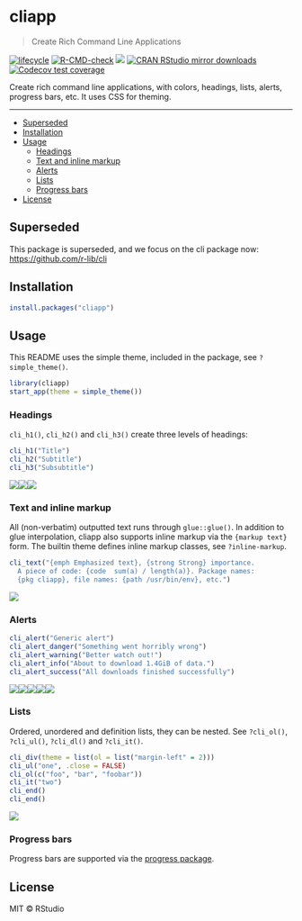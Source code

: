 cliapp
================


> Create Rich Command Line Applications

<!-- badges: start -->
[![lifecycle](https://img.shields.io/badge/lifecycle-superseded-blue.svg)](https://www.tidyverse.org/lifecycle/)
[![R-CMD-check](https://github.com/r-lib/cliapp/actions/workflows/R-CMD-check.yaml/badge.svg)](https://github.com/r-lib/cliapp/actions/workflows/R-CMD-check.yaml)
[![](https://www.r-pkg.org/badges/version/cliapp)](https://www.r-pkg.org/pkg/cliapp)
[![CRAN RStudio mirror downloads](https://cranlogs.r-pkg.org/badges/cliapp)](https://www.r-pkg.org/pkg/cliapp)
[![Codecov test coverage](https://codecov.io/gh/r-lib/cliapp/branch/main/graph/badge.svg)](https://app.codecov.io/gh/r-lib/cliapp?branch=main)
<!-- badges: end -->

Create rich command line applications, with colors, headings, lists, alerts,
progress bars, etc. It uses CSS for theming.

---

- [Superseded](#superseded)
- [Installation](#installation)
- [Usage](#usage)
  - [Headings](#headings)
  - [Text and inline markup](#text-and-inline-markup)
  - [Alerts](#alerts)
  - [Lists](#lists)
  - [Progress bars](#progress-bars)
- [License](#license)

## Superseded

This package is superseded, and we focus on the cli package now:
<https://github.com/r-lib/cli>

## Installation

``` r
install.packages("cliapp")
```

## Usage

This README uses the simple theme, included in the package, see
`?simple_theme()`.

``` r
library(cliapp)
start_app(theme = simple_theme())
```

### Headings

`cli_h1()`, `cli_h2()` and `cli_h3()` create three levels of headings:

``` r
cli_h1("Title")
cli_h2("Subtitle")
cli_h3("Subsubtitle")
```

![](man/figures/headings-1.png)<!-- -->![](man/figures/headings-2.png)<!-- -->![](man/figures/headings-3.png)<!-- -->

### Text and inline markup

All (non-verbatim) outputted text runs through `glue::glue()`. In
addition to glue interpolation, cliapp also supports inline markup via
the `{markup text}` form. The builtin theme defines inline markup
classes, see `?inline-markup`.

``` r
cli_text("{emph Emphasized text}, {strong Strong} importance.
  A piece of code: {code  sum(a) / length(a)}. Package names:
  {pkg cliapp}, file names: {path /usr/bin/env}, etc.")
```

![](man/figures/inline-markup-1.png)<!-- -->

### Alerts

``` r
cli_alert("Generic alert")
cli_alert_danger("Something went horribly wrong")
cli_alert_warning("Better watch out!")
cli_alert_info("About to download 1.4GiB of data.")
cli_alert_success("All downloads finished successfully")
```

![](man/figures/alerts-1.png)<!-- -->![](man/figures/alerts-2.png)<!-- -->![](man/figures/alerts-3.png)<!-- -->![](man/figures/alerts-4.png)<!-- -->![](man/figures/alerts-5.png)<!-- -->

### Lists

Ordered, unordered and definition lists, they can be nested. See
`?cli_ol()`, `?cli_ul()`, `?cli_dl()` and `?cli_it()`.

``` r
cli_div(theme = list(ol = list("margin-left" = 2)))
cli_ul("one", .close = FALSE)
cli_ol(c("foo", "bar", "foobar"))
cli_it("two")
cli_end()
cli_end()
```

![](man/figures/lists-1.png)<!-- -->

### Progress bars

Progress bars are supported via the [progress
package](https://github.com/r-lib/progress).

## License

MIT © RStudio
